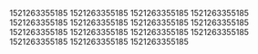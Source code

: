 1521263355185
1521263355185
1521263355185
1521263355185
1521263355185
1521263355185
1521263355185
1521263355185
1521263355185
1521263355185
1521263355185
1521263355185
1521263355185
1521263355185
1521263355185